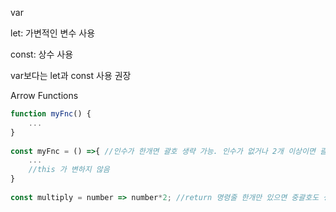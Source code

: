 var

let: 가변적인 변수 사용

const: 상수 사용

var보다는 let과 const 사용 권장







Arrow Functions

```js
function myFnc() {
    ...
}
    
const myFnc = () =>{ //인수가 한개면 괄호 생략 가능. 인수가 없거나 2개 이상이면 괄호 필수
    ...
    //this 가 변하지 않음 
}
    
const multiply = number => number*2; //return 명령줄 한개만 있으면 중괄호도 생략 가능
```









